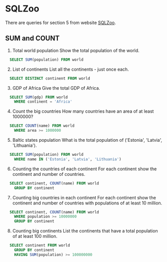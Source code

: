 # SQLZoo
There are queries for section 5 from website [SQLZoo](https://sqlzoo.net/wiki/SUM_and_COUNT).

## SUM and COUNT

1. Total world population
Show the total population of the world.
```sql
  SELECT SUM(population) FROM world
```
2. List of continents
List all the continents - just once each.
```sql
  SELECT DISTINCT continent FROM world
```
3. GDP of Africa
Give the total GDP of Africa.
```sql
  SELECT SUM(gdp) FROM world
    WHERE continent = 'Africa'
```
4. Count the big countries
How many countries have an area of at least 1000000?
```sql
  SELECT COUNT(name) FROM world
    WHERE area >= 1000000
```
5. Baltic states population
What is the total population of ('Estonia', 'Latvia', 'Lithuania').
```sql
  SELECT SUM(population) FROM world
    WHERE name IN ('Estonia', 'Latvia', 'Lithuania')
```
6. Counting the countries of each continent
For each continent show the continent and number of countries.
```sql
  SELECT continent, COUNT(name) FROM world
    GROUP BY continent
```
7. Counting big countries in each continent
For each continent show the continent and number of countries with populations of at least 10 million.
```sql
  SELECT continent, COUNT(name) FROM world
    WHERE population >= 10000000
    GROUP BY continent
```
8. Counting big continents
List the continents that have a total population of at least 100 million.
```sql
  SELECT continent FROM world
    GROUP BY continent
    HAVING SUM(population) >= 100000000
```